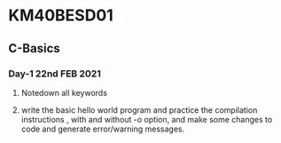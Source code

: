 # KM40BESD01

## C-Basics

### Day-1 22nd FEB 2021

1) Notedown all keywords 

2) write the basic hello world program and practice the compilation instructions ,
with and without -o option, and make some changes to code and generate error/warning messages.